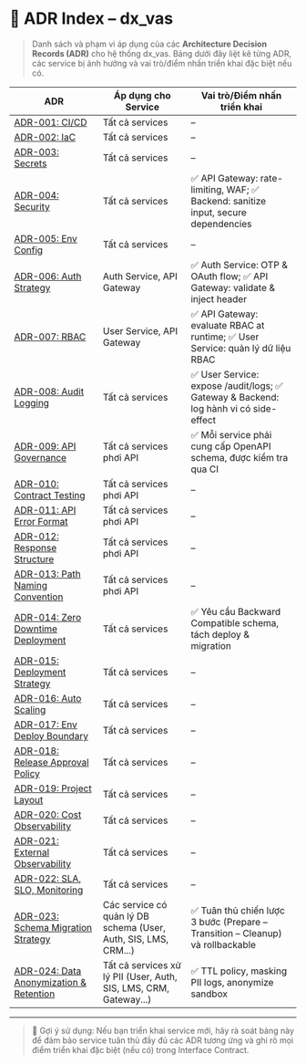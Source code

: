 # 📘 ADR Index – dx_vas

> Danh sách và phạm vi áp dụng của các **Architecture Decision Records (ADR)** cho hệ thống dx_vas. Bảng dưới đây liệt kê từng ADR, các service bị ảnh hưởng và vai trò/điểm nhấn triển khai đặc biệt nếu có.

| ADR | Áp dụng cho Service | Vai trò/Điểm nhấn triển khai |
|-----|----------------------|-------------------------------|
| [ADR-001: CI/CD](./adr-001-ci-cd.md) | Tất cả services | – |
| [ADR-002: IaC](./adr-002-iac.md) | Tất cả services | – |
| [ADR-003: Secrets](./adr-003-secrets.md) | Tất cả services | – |
| [ADR-004: Security](./adr-004-security.md) | Tất cả services | ✅ API Gateway: rate-limiting, WAF; ✅ Backend: sanitize input, secure dependencies |
| [ADR-005: Env Config](./adr-005-env-config.md) | Tất cả services | – |
| [ADR-006: Auth Strategy](./adr-006-auth-strategy.md) | Auth Service, API Gateway | ✅ Auth Service: OTP & OAuth flow; ✅ API Gateway: validate & inject header |
| [ADR-007: RBAC](./adr-007-rbac.md) | User Service, API Gateway | ✅ API Gateway: evaluate RBAC at runtime; ✅ User Service: quản lý dữ liệu RBAC |
| [ADR-008: Audit Logging](./adr-008-audit-logging.md) | Tất cả services | ✅ User Service: expose /audit/logs; ✅ Gateway & Backend: log hành vi có side-effect |
| [ADR-009: API Governance](./adr-009-api-governance.md) | Tất cả services phơi API | ✅ Mỗi service phải cung cấp OpenAPI schema, được kiểm tra qua CI |
| [ADR-010: Contract Testing](./adr-010-contract-testing.md) | Tất cả services phơi API | – |
| [ADR-011: API Error Format](./adr-011-api-error-format.md) | Tất cả services phơi API | – |
| [ADR-012: Response Structure](./adr-012-response-structure.md) | Tất cả services phơi API | – |
| [ADR-013: Path Naming Convention](./adr-013-path-naming-convention.md) | Tất cả services phơi API | – |
| [ADR-014: Zero Downtime Deployment](./adr-014-zero-downtime.md) | Tất cả services | ✅ Yêu cầu Backward Compatible schema, tách deploy & migration |
| [ADR-015: Deployment Strategy](./adr-015-deployment-strategy.md) | Tất cả services | – |
| [ADR-016: Auto Scaling](./adr-016-auto-scaling.md) | Tất cả services | – |
| [ADR-017: Env Deploy Boundary](./adr-017-env-deploy-boundary.md) | Tất cả services | – |
| [ADR-018: Release Approval Policy](./adr-018-release-approval-policy.md) | Tất cả services | – |
| [ADR-019: Project Layout](./adr-019-project-layout.md) | Tất cả services | – |
| [ADR-020: Cost Observability](./adr-020-cost-observability.md) | Tất cả services | – |
| [ADR-021: External Observability](./adr-021-external-observability.md) | Tất cả services | – |
| [ADR-022: SLA, SLO, Monitoring](./adr-022-sla-slo-monitoring.md) | Tất cả services | – |
| [ADR-023: Schema Migration Strategy](./adr-023-schema-migration-strategy.md) | Các service có quản lý DB schema (User, Auth, SIS, LMS, CRM...) | ✅ Tuân thủ chiến lược 3 bước (Prepare – Transition – Cleanup) và rollbackable |
| [ADR-024: Data Anonymization & Retention](./adr-024-data-anonymization-retention.md) | Tất cả services xử lý PII (User, Auth, SIS, LMS, CRM, Gateway...) | ✅ TTL policy, masking PII logs, anonymize sandbox |

---

> 🔎 Gợi ý sử dụng: Nếu bạn triển khai service mới, hãy rà soát bảng này để đảm bảo service tuân thủ đầy đủ các ADR tương ứng và ghi rõ mọi điểm triển khai đặc biệt (nếu có) trong Interface Contract.
